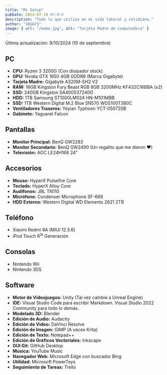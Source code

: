 ```yaml
---
title: "Mi Setup"
pubDate: 2024-07-19 #Y-M-D
description: "Todo lo que utilizo en mi vida laboral y cotidiana."
author: "IDGG73"
image: { url: "/mobo.jpg", alt: "Tarjeta Madre de computadora" }
---
```


Última actualización: 9/10/2024 (10 de septiembre)

## PC
* **CPU:** Ryzen 3 3200G (Con disipador stock)
* **GPU:** Nvidia GTX 1650 4GB GDDR6 (Marca Gigabyte)
* **Tarjeta Madre:** Gigabyte A320M-SH2 V2
* **RAM:** 16GB Kingston Fury Beast RGB 8GB 3200MHz KF432C16BBA (x2)
* **SSD:** 240GB Kingston SA400S37240G
* **HDD:** 1TB Samsung ST1000LM024 HN-M101MBB
* **SSD:** 1TB Western Digital M.2 Blue SN570 WDS100T3B0C
* **Ventiladores Traseros:** Yeyian Typhoon YCT-050720B
* **Gabinete:** Yaguaret Falcon

## Pantallas
* **Monitor Principal:** BenQ GW2283
* **Monitor Secundario:** BenQ GW2490 (Un regalito que me dieron ❤️)
* **Televisión:** AOC LE24H168 24"

## Accesorios
* **Mouse:** HyperX Pulsefire Core
* **Teclado:** HyperX Alloy Core
* **Audífonos:** JBL TN110
* **Micrófono:** Condenser Microphone SF-666
* **HDD Externo:** Western Digital WD Elements 2621 2TB

## Teléfono
* Xiaomi Redmi 9A (MIUI 12.5.6)
* iPod Touch 6<sup>ta</sup> Generación

## Consolas
* Nintendo Wii
* Nintendo 3DS

## Software
* **Motor de Videojuegos:** Unity (Tal vez cambie a Unreal Engine)
* **IDE:** Visual Studio Code para escribir Markdown. Visual Studio 2022 Community para todo lo demás.
* **Modelado 3D:** Blender
* **Edición de Audio:** Audacity
* **Edición de Video:** DaVinci Resolve
* **Edición de Imagen:** GIMP (A veces Krita)
* **Edición de Texto:** Notepad++
* **Edición de Gráficos Vectoriales:** Inkscape
* **GUI Git:** GitHub Desktop
* **Música:** YouTube Music
* **Navegador Web:** Microsoft Edge con buscador Bing
* **Utilidad:** Microsoft PowerToys
* **Seguimiento de Tareas:** Trello